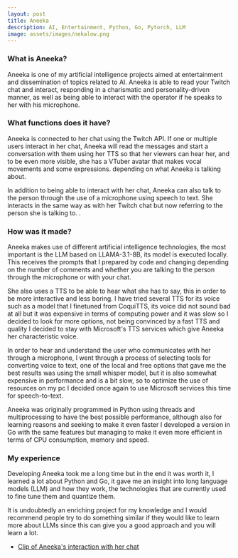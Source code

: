 ```yaml
---
layout: post
title: Aneeka
description: AI, Entertainment, Python, Go, Pytorch, LLM
image: assets/images/nekalow.png
---
```


### What is Aneeka?
Aneeka is one of my artificial intelligence projects aimed at entertainment and dissemination of topics related to AI.
Aneeka is able to read your Twitch chat and interact, responding in a charismatic and personality-driven manner, as well as being able to interact with the operator if he speaks to her with his microphone.

### What functions does it have?
Aneeka is connected to her chat using the Twitch API. If one or multiple users interact in her chat, Aneeka will read the messages and start a conversation with them using her TTS so that her viewers can hear her, and to be even more visible, she has a VTuber avatar that makes vocal movements and some expressions. depending on what Aneeka is talking about.

In addition to being able to interact with her chat, Aneeka can also talk to the person through the use of a microphone using speech to text. She interacts in the same way as with her Twitch chat but now referring to the person she is talking to. .

### How was it made?
Aneeka makes use of different artificial intelligence technologies, the most important is the LLM based on LLAMA-3.1-8B, its model is executed locally. This receives the prompts that I prepared by code and changing depending on the number of comments and whether you are talking to the person through the microphone or with your chat.

She also uses a TTS to be able to hear what she has to say, this in order to be more interactive and less boring. I have tried several TTS for its voice such as a model that I finetuned from CoquiTTS, its voice did not sound bad at all but it was expensive in terms of computing power and it was slow so I decided to look for more options, not being convinced by a fast TTS and quality I decided to stay with Microsoft's TTS services which give Aneeka her characteristic voice.

In order to hear and understand the user who communicates with her through a microphone, I went through a process of selecting tools for converting voice to text, one of the local and free options that gave me the best results was using the small whisper model, but it is also somewhat expensive in performance and is a bit slow, so to optimize the use of resources on my pc I decided once again to use Microsoft services this time for speech-to-text.

Aneeka was originally programmed in Python using threads and multiprocessing to have the best possible performance, although also for learning reasons and seeking to make it even faster I developed a version in Go with the same features but managing to make it even more efficient in terms of CPU consumption, memory and speed.

### My experience
Developing Aneeka took me a long time but in the end it was worth it, I learned a lot about Python and Go, it gave me an insight into long language models (LLM) and how they work, the technologies that are currently used to fine tune them and quantize them.

It is undoubtedly an enriching project for my knowledge and I would recommend people try to do something similar if they would like to learn more about LLMs since this can give you a good approach and you will learn a lot.

* <a href="https://www.twitch.tv/axelinsz/clip/JoyousTiredSaladDerp-yFTGXZ892XcwLpee?filter=clips&range=all&sort=time">Clip of Aneeka's interaction with her chat</a>